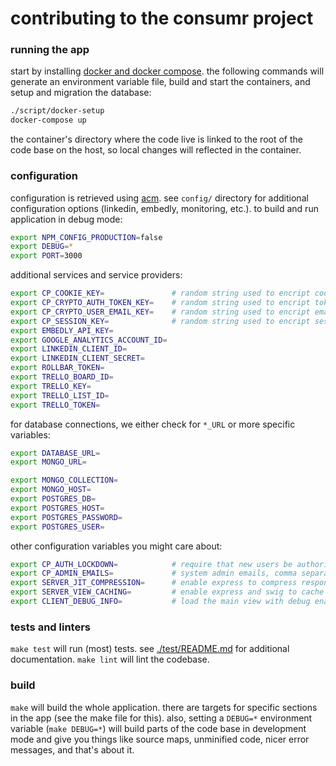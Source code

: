 # contributing to the consumr project

### running the app

start by installing [docker and docker compose](https://docs.docker.com/compose/install/).
the following commands will generate an environment variable file, build and
start the containers, and setup and migration the database:

```bash
./script/docker-setup
docker-compose up
```

the container's directory where the code live is linked to the root of the code
base on the host, so local changes will reflected in the container.

### configuration

configuration is retrieved using [acm](https://www.npmjs.com/package/acm). see
`config/` directory for additional configuration options (linkedin, embedly,
monitoring, etc.). to build and run application in debug mode:

```bash
export NPM_CONFIG_PRODUCTION=false
export DEBUG=*
export PORT=3000
```

additional services and service providers:

```bash
export CP_COOKIE_KEY=               # random string used to encript cookies
export CP_CRYPTO_AUTH_TOKEN_KEY=    # random string used to encript tokens
export CP_CRYPTO_USER_EMAIL_KEY=    # random string used to encript emails
export CP_SESSION_KEY=              # random string used to encript sessions
export EMBEDLY_API_KEY=
export GOOGLE_ANALYTICS_ACCOUNT_ID=
export LINKEDIN_CLIENT_ID=
export LINKEDIN_CLIENT_SECRET=
export ROLLBAR_TOKEN=
export TRELLO_BOARD_ID=
export TRELLO_KEY=
export TRELLO_LIST_ID=
export TRELLO_TOKEN=
```

for database connections, we either check for `*_URL` or more specific
variables:

```bash
export DATABASE_URL=
export MONGO_URL=
````

```bash
export MONGO_COLLECTION=
export MONGO_HOST=
export POSTGRES_DB=
export POSTGRES_HOST=
export POSTGRES_PASSWORD=
export POSTGRES_USER=
```

other configuration variables you might care about:

```bash
export CP_AUTH_LOCKDOWN=            # require that new users be authorized
export CP_ADMIN_EMAILS=             # system admin emails, comma separated
export SERVER_JIT_COMPRESSION=      # enable express to compress responses
export SERVER_VIEW_CACHING=         # enable express and swig to cache views
export CLIENT_DEBUG_INFO=           # load the main view with debug enabled
```

### tests and linters

`make test` will run (most) tests. see [./test/README.md](test/README.md) for
additional documentation. `make lint` will lint the codebase.

### build

`make` will build the whole application. there are targets for specific
sections in the app (see the make file for this). also, setting a `DEBUG=*`
environment variable (`make DEBUG=*`) will build parts of the code base in
development mode and give you things like source maps, unminified code, nicer
error messages, and that's about it.
